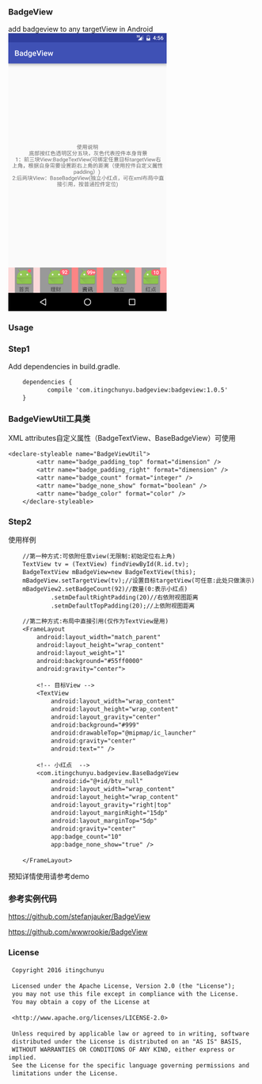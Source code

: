 ### BadgeView
add badgeview to any targetView in Android
<br>
<img src="gif/pre_pic.png" width = "320" height = "560" alt="图片名称" align=center />

### Usage

### Step1
Add dependencies in build.gradle.
```
    dependencies {
           compile 'com.itingchunyu.badgeview:badgeview:1.0.5'
    }
```
### BadgeViewUtil工具类
XML attributes自定义属性（BadgeTextView、BaseBadgeView）可使用
```
<declare-styleable name="BadgeViewUtil">
        <attr name="badge_padding_top" format="dimension" />
        <attr name="badge_padding_right" format="dimension" />
        <attr name="badge_count" format="integer" />
        <attr name="badge_none_show" format="boolean" />
        <attr name="badge_color" format="color" />
    </declare-styleable>
```
### Step2
使用样例
```
    //第一种方式:可依附任意view(无限制:初始定位右上角)
    TextView tv = (TextView) findViewById(R.id.tv);
    BadgeTextView mBadgeView=new BadgeTextView(this);
    mBadgeView.setTargetView(tv);//设置目标targetView(可任意:此处只做演示)
    mBadgeView2.setBadgeCount(92)//数量(0:表示小红点)
            .setmDefaultRightPadding(20)//右依附视图距离
            .setmDefaultTopPadding(20);//上依附视图距离
```
```
    //第二种方式:布局中直接引用(仅作为TextView是用)
    <FrameLayout
        android:layout_width="match_parent"
        android:layout_height="wrap_content"
        android:layout_weight="1"
        android:background="#55ff0000"
        android:gravity="center">

        <!-- 目标View -->
        <TextView
            android:layout_width="wrap_content"
            android:layout_height="wrap_content"
            android:layout_gravity="center"
            android:background="#999"
            android:drawableTop="@mipmap/ic_launcher"
            android:gravity="center"
            android:text="" />

        <!-- 小红点  -->
        <com.itingchunyu.badgeview.BaseBadgeView
            android:id="@+id/btv_null"
            android:layout_width="wrap_content"
            android:layout_height="wrap_content"
            android:layout_gravity="right|top"
            android:layout_marginRight="15dp"
            android:layout_marginTop="5dp"
            android:gravity="center"
            app:badge_count="10"
            app:badge_none_show="true" />

    </FrameLayout>

```
 预知详情使用请参考demo
### 参考实例代码

<https://github.com/stefanjauker/BadgeView>

<https://github.com/wwwrookie/BadgeView>

### License
```
 Copyright 2016 itingchunyu
        
 Licensed under the Apache License, Version 2.0 (the "License");
 you may not use this file except in compliance with the License.
 You may obtain a copy of the License at
         
 <http://www.apache.org/licenses/LICENSE-2.0>
        
 Unless required by applicable law or agreed to in writing, software
 distributed under the License is distributed on an "AS IS" BASIS,
 WITHOUT WARRANTIES OR CONDITIONS OF ANY KIND, either express or implied.
 See the License for the specific language governing permissions and
 limitations under the License.
```
